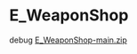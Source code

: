 # E_WeaponShop
debug
[E_WeaponShop-main.zip](https://github.com/NonoWz/E_WeaponShop/files/9140328/E_WeaponShop-main.zip)
